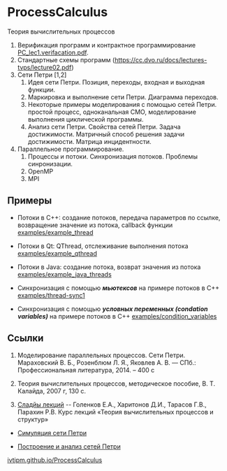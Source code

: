 # ProcessCalculus
Теория вычислительных процессов

1. Верификация программ и контрактное программирование [PC_lec1.verifacation.pdf](https://github.com/ivtipm/ProcessCalculus/blob/master/PC_lec1.verifacation.pdf).
1. Стандартные схемы программ (https://cc.dvo.ru/docs/lectures-tvps/lecture02.pdf)
1. Сети Петри [1,2]
    1. Идея сети Петри. Позиция, переходы, входная и выходная функции.
    1. Маркировка и выполнение сети Петри. Диаграмма переходов.
    1. Некоторые примеры моделирования с помощью сетей Петри. простой процесс, одноканальная СМО, моделирование выполнения циклической программы.
    1. Анализ сети Петри. Свойства сетей Петри. Задача достижимости. Матричный способ решения задачи достижимости. Матрица инцидентности. 
1. Параллельное программирование.
    1. Процессы и потоки. Синхронизация потоков. Проблемы синронизации.
    1. OpenMP
    1. MPI
    

## Примеры
- Потоки в C++: создание потоков, передача параметров по ссылке, возвращение значение из потока, callback функции [examples/example_thread](https://github.com/ivtipm/ProcessCalculus/tree/master/examples/example_thread)

- Потоки в Qt: QThread, отслеживание выполнения потока [examples/example_qthread](https://github.com/ivtipm/ProcessCalculus/tree/master/examples/example_qthread)

- Потоки в Java: создание потока, возврат значения из потока [examples/example_java_threads](https://github.com/ivtipm/ProcessCalculus/tree/master/examples/example_java_threads)

- Синхронизация с помощью ***мьютексов*** на примере потоков в С++ [examples/thread-sync1](https://github.com/ivtipm/ProcessCalculus/tree/master/examples/thread-sync1)

- Синхронизация с помощью ***условных переменных (condation variables)*** на примере потоков в С++ [examples/condition_variables](https://github.com/ivtipm/ProcessCalculus/blob/master/examples/condition_variables)

## Ссылки
1. Моделирование параллельных процессов. Сети Петри. Мараховский В. Б., Розенблюм Л. Я., Яковлев А. В. — СПб.:
Профессиональная литература, 2014. – 400 с

1. Теория вычислительных процессов, методическое пособие, В. Т. Калайда, 2007 г, 130 с.

1. [Сладйы лекций](https://cc.dvo.ru/uchebnaya-literatura.html) -- Голенков Е.А., Харитонов Д.И., Тарасов Г.В., Парахин Р.В. Курс лекций «Теория вычислительных процессов и структур» 

- [Симуляция сети Петри](http://petri.hp102.ru/pnet.html)

- [Построение и анализ сетей Петри](https://apo.adrian-jagusch.de/#/Sample%20Net)




[ivtipm.github.io/ProcessCalculus](https://ivtipm.github.io/ProcessCalculus)
